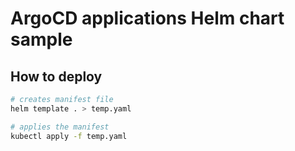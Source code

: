 # ArgoCD applications Helm chart sample

## How to deploy

```bash
# creates manifest file
helm template . > temp.yaml

# applies the manifest
kubectl apply -f temp.yaml
```
